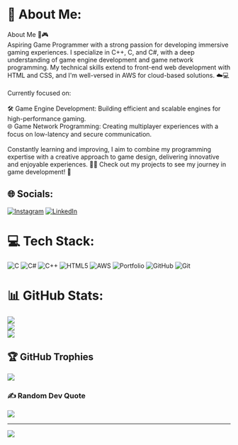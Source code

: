 # 💫 About Me:
About Me 👾🎮<br>Aspiring Game Programmer with a strong passion for developing immersive gaming experiences. I specialize in C++, C, and C#, with a deep understanding of game engine development and game network programming. My technical skills extend to front-end web development with HTML and CSS, and I'm well-versed in AWS for cloud-based solutions. ☁️💻<br><br>Currently focused on:<br><br>🛠️ Game Engine Development: Building efficient and scalable engines for high-performance gaming.<br>🌐 Game Network Programming: Creating multiplayer experiences with a focus on low-latency and secure communication.<br><br>Constantly learning and improving, I aim to combine my programming expertise with a creative approach to game design, delivering innovative and enjoyable experiences. 🎨✨ Check out my projects to see my journey in game development! 🚀


## 🌐 Socials:
[![Instagram](https://img.shields.io/badge/Instagram-%23E4405F.svg?logo=Instagram&logoColor=white)](https://instagram.com/vaibhav.b13) [![LinkedIn](https://img.shields.io/badge/LinkedIn-%230077B5.svg?logo=linkedin&logoColor=white)](https://linkedin.com/in/vaibhavbishtgamedev) 

# 💻 Tech Stack:
![C](https://img.shields.io/badge/c-%2300599C.svg?style=for-the-badge&logo=c&logoColor=white) ![C#](https://img.shields.io/badge/c%23-%23239120.svg?style=for-the-badge&logo=csharp&logoColor=white) ![C++](https://img.shields.io/badge/c++-%2300599C.svg?style=for-the-badge&logo=c%2B%2B&logoColor=white) ![HTML5](https://img.shields.io/badge/html5-%23E34F26.svg?style=for-the-badge&logo=html5&logoColor=white) ![AWS](https://img.shields.io/badge/AWS-%23FF9900.svg?style=for-the-badge&logo=amazon-aws&logoColor=white) ![Portfolio](https://img.shields.io/badge/Portfolio-%23000000.svg?style=for-the-badge&logo=firefox&logoColor=#FF7139) ![GitHub](https://img.shields.io/badge/github-%23121011.svg?style=for-the-badge&logo=github&logoColor=white) ![Git](https://img.shields.io/badge/git-%23F05033.svg?style=for-the-badge&logo=git&logoColor=white)
# 📊 GitHub Stats:
![](https://github-readme-stats.vercel.app/api?username=VaibhavBisht-dev&theme=dark&hide_border=false&include_all_commits=true&count_private=true)<br/>
![](https://github-readme-streak-stats.herokuapp.com/?user=VaibhavBisht-dev&theme=dark&hide_border=false)<br/>
![](https://github-readme-stats.vercel.app/api/top-langs/?username=VaibhavBisht-dev&theme=dark&hide_border=false&include_all_commits=true&count_private=true&layout=compact)

## 🏆 GitHub Trophies
![](https://github-profile-trophy.vercel.app/?username=VaibhavBisht-dev&theme=radical&no-frame=false&no-bg=true&margin-w=4)

### ✍️ Random Dev Quote
![](https://quotes-github-readme.vercel.app/api?type=horizontal&theme=radical)

---
[![](https://visitcount.itsvg.in/api?id=VaibhavBisht-dev&icon=5&color=3)](https://visitcount.itsvg.in)

<!-- Proudly created with GPRM ( https://gprm.itsvg.in ) -->
